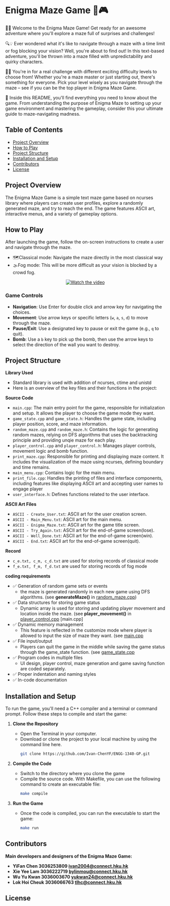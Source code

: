 # Enigma Maze Game 🚀🎮 

🎩✨ Welcome to the Enigma Maze Game! Get ready for an awesome adventure where you'll explore a maze full of surprises and challenges!

🔍💡 Ever wondered what it's like to navigate through a maze with a time limit or fog blocking your vision? Well, you're about to find out! In this text-based adventure, you'll be thrown into a maze filled with unpredictability and quirky characters.

🌟🧠 You're in for a real challenge with different exciting difficulty levels to choose from! Whether you're a maze master or just starting out, there's something for everyone. Pick your level wisely as you navigate through the maze – see if you can be the top player in Enigma Maze Game.

📜 Inside this README, you'll find everything you need to know about the game. From understanding the purpose of Enigma Maze to setting up your game environment and mastering the gameplay, consider this your ultimate guide to maze-navigating madness.

 

## Table of Contents
- [Project Overview](#project-overview)
- [How to Play](#how-to-play)
- [Project Structure](#project-structure)
- [Installation and Setup](#installation-and-setup)
- [Contributors](#contributors)
- [License](#license)

## Project Overview
The Enigma Maze Game is a simple text maze game based on ncurses library where players can create user profiles, explore a randomly generated maze, and try to reach the end. The game features ASCII art, interactive menus, and a variety of gameplay options.

## How to Play
After launching the game, follow the on-screen instructions to create a user and navigate through the maze.
- 🗺️Classical mode: Navigate the maze directly in the most classical way
- 🌫️Fog mode: This will be more difficult as your vision is blocked by a crowd fog.
<p align="center">
  <a href="https://www.youtube.com/watch?v=gTnuDBI7-Vk">
    <img src="https://img.youtube.com/vi/gTnuDBI7-Vk/0.jpg" alt="Watch the video">
  </a>
</p>


### Game Controls
- **Navigation**: Use Enter for double click and arrow key for navigating the choices.
- **Movement**: Use arrow keys or specific letters (`w`, `a`, `s`, `d`) to move through the maze.
- **Pause/Exit**: Use a designated key to pause or exit the game (e.g., `q` to quit).
- **Bomb**: Use a `b` key to pick up the bomb, then use the arrow keys to select the direction of the wall you want to destroy.

## Project Structure
**Library Used**
- Standard library is used with addition of ncurses, ctime and unistd
- Here is an overview of the key files and their functions in the project:

**Source Code**
- `main.cpp`: The main entry point for the game, responsible for initialization and setup. It allows the player to choose the game mode they want.
- `game_state.cpp` and `game_state.h`: Handles the game state, including player position, score, and maze information.
- `random_maze.cpp` and `random_maze.h`: Contains the logic for generating random mazes, relying on DFS algorithms that uses the backtracking principle and providing unqie maze for each play.
- `player_control.cpp` and `player_control.h`: Manages player controls, movement logic and bomb function.
- `print_maze.cpp`: Responsible for printing and displaying maze content. It includes  the visualization of the maze using ncurses, defining boundary and time remains.
- `main_menu.cpp`: Contains logic for the main menu.
- `print_file.cpp`: Handles the printing of files and interface components, including features like displaying ASCII art and accepting user names to engage player
- `user_interface.h`: Defines functions related to the user interface.

**ASCII Art Files**
- `ASCII - Create_User.txt`: ASCII art for the user creation screen.
- `ASCII - Main_Menu.txt`: ASCII art for the main menu.
- `ASCII - Enigma_Maze.txt`: ASCII art for the game title screen.
- `ASCII - Try_Again.txt`: ASCII art for the end-of-game screen(lose).
- `ASCII - Well_Done.txt`: ASCII art for the end-of-game screen(win).
- `ASCII - End.txt`: ASCII art for the end-of-game screen(quit).

**Record**
- `c_e.txt, c_m, c_d.txt` are used for storing records of classical mode
- `f_e.txt, f_m, f_d.txt` are used for storing records of fog mode

**coding requirements**
- ✅ Generation of random game sets or events
   - the maze is generated randomly in each new game using DFS algorithms.  (see **generateMaze()** in [random_maze.cpp](https://github.com/Ivan-ChenYF/ENGG-1340-GP/blob/main/random_maze.cpp))
- ✅ Data structures for storing game status 
   - Dynamic array is used for storing and updating player movement and location inside the maze. (see **player_movement()** in [player_control.cpp](https://github.com/Ivan-ChenYF/ENGG-1340-GP/blob/main/player_control.cpp) [main.cpp] 
- ✅ Dynamic memory management
   - This feature is reflected in the customize mode where player is allowed to input the size of maze they want. (see [main.cpp](https://github.com/Ivan-ChenYF/ENGG-1340-GP/blob/main/main.cpp)
- ✅ File input/output 
   - Players can quit the game in the middle while saving the game status through the game_state function. (see [game_state.cpp](https://github.com/Ivan-ChenYF/ENGG-1340-GP/blob/main/game_state.cpp)
- ✅ Program codes in multiple files 
   - UI design, player control, maze generation and game saving function are coded separately. 
- ✅ Proper indentation and naming styles
- ✅ In-code documentation

## Installation and Setup
To run the game, you'll need a C++ compiler and a terminal or command prompt. Follow these steps to compile and start the game:

1. **Clone the Repository**
   - Open the Terminal in your computer.
   - Download or clone the project to your local machine by using the command line here.
     ```bash
     git clone https://github.com/Ivan-ChenYF/ENGG-1340-GP.git
     ```

3. **Compile the Code**
   - Switch to the directory where you clone the game
   - Compile the source code. With Makefile, you can use the following command to create an executable file:
     ```bash
     make compile
     ```

4. **Run the Game**
   - Once the code is compiled, you can run the executable to start the game:
     ```bash
     make run
     ```

## Contributors
 **Main developers and designers of the Enigma Maze Game:**
- **YiFan Chen  3036253809 ivan2004@connect.hku.hk**
- **Xie Yee Lam  3036222719  bylinmou@connect.hku.hk**
- **Wu Yu Kwan  3036003670  yukwan24@connect.hku.hk**
- **Lok Hoi Cheuk  3036066763  tlhc@connect.hku.hk**

## License


